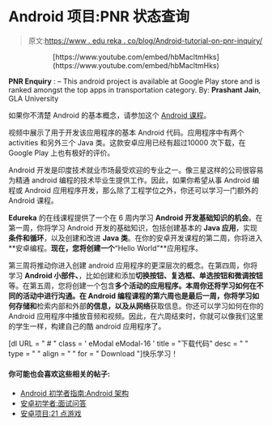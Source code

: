 # Android 项目:PNR 状态查询

> 原文:[https://www . edu reka . co/blog/Android-tutorial-on-pnr-inquiry/](https://www.edureka.co/blog/android-tutorial-on-pnr-enquiry/)

<center>[https://www.youtube.com/embed/hbMacltmHks](https://www.youtube.com/embed/hbMacltmHks)</center>

**PNR Enquiry** : – This android project is available at Google Play store and is ranked amongst the top apps in transportation category. By: **Prashant Jain**, GLA University

如果你不清楚 Android 的基本概念，请参加这个 [Android 课程](https://www.edureka.co/android-development-certification-course? "Android training")。

视频中展示了用于开发该应用程序的基本 Android 代码。应用程序中有两个 activities 和另外三个 Java 类。这款安卓应用已经有超过10000 次下载，在 Google Play 上也有极好的评价。

Android 开发是印度技术就业市场最受欢迎的专业之一。像三星这样的公司很容易为精通 android 编程的技术毕业生提供工作。因此，如果你希望从事 Android 编程或 Android 应用程序开发，那么除了工程学位之外，你还可以学习一门额外的 Android 课程。

**Edureka** 的在线课程提供了一个在 6 周内学习 **Android 开发基础知识的机会**。在第一周，你将学习 Android 开发的基础知识，包括创建基本的 **Java 应用**，实现**条件和循环**，以及创建和改进 **Java 类**。在你的安卓开发课程的第二周，你将进入**安卓编程。**现在，您将创建一个**“Hello World”**应用程序。

第三周将推动你进入创建 android 应用程序的更深层次的概念。在第四周，你将学习 **Android 小部件、**，比如创建和添加**切换按钮、复选框、单选按钮和微调按钮**等。在第五周，您将创建一个包含**多个活动的应用程序。本周你还将学习如何在不同的活动中进行沟通。在 Android 编程课程的第六周也是最后一周，你将学习如何存储和**检索内部和外部**的信息，以及从网络**获取信息。你还可以学习如何在你的 Android 应用程序中播放音频和视频。因此，在六周结束时，你就可以像我们这里的学生一样，构建自己的酷 android 应用程序了。

[dl URL = " # " class = ' eModal eModal-16 ' title = "下载代码" desc = " " type = " " align = " " for = " Download "]快乐学习！

#### 你可能也会喜欢这些相关的帖子:

*   [Android 初学者指南:Android 架构](https://www.edureka.co/blog/beginners-guide-android-architecture/ "The Beginner’s Guide to Android: Android Architecture")
*   [安卓初学者:面试问答](https://www.edureka.co/blog/interview-questions/android-interview-questions-answers-for-beginners/ "Android for Beginners: Interview Questions and Answers")
*   [安卓项目:21 点游戏](https://www.edureka.co/blog/android-tutorial-on-blackjack/ "Android Project : BlackJack Game")